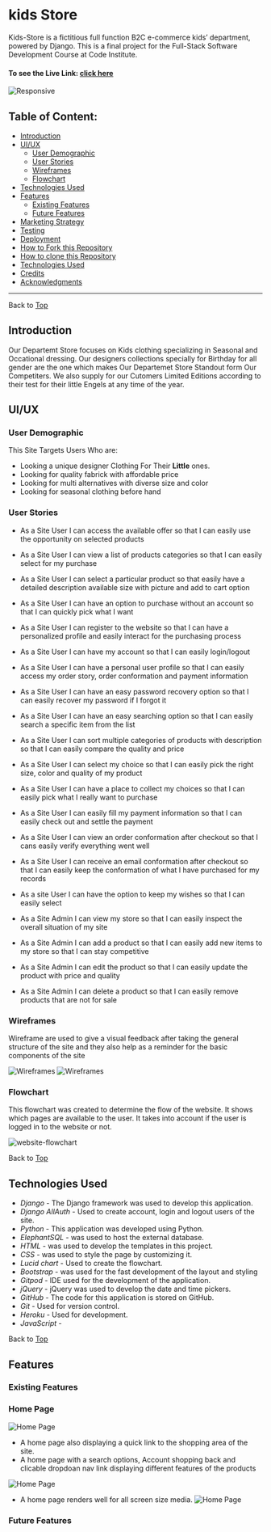 # kids Store
Kids-Store is a fictitious full function B2C e-commerce kids’ department, powered by Django. This is a final project for the Full-Stack Software Development Course at Code Institute.

#### To see the Live Link: [click here](https://ecommerce-2024-b3dc24d9bd28.herokuapp.com/)

![Responsive](static/images/readme/mock-readme.png)

## Table of Content:
* [Introduction](#introduction)
* [UI/UX](#ui/ux)
  * [User Demographic](#user-demographic)
  * [User Stories](#user-stories)
  * [Wireframes](#Wireframes)
  * [Flowchart](#Flowchart)
* [Technologies Used](#technologies-used)  
* [Features](#features) 
  * [Existing Features](#existing-features)
  * [Future Features](#future-features)
* [Marketing Strategy](#marketing-strategy)  
* [Testing](#testing)
* [Deployment](#deployment-heroku)
* [How to Fork this Repository](#how-to-fork-this-repository)
* [How to clone this Repository](#how-to-clone-this-repository)
* [Technologies Used](#Technologies-used)
* [Credits](#credits)
* [Acknowledgments](#acknowledgments)
---
Back to [Top](#kids-store)

## **Introduction**
Our Departemt Store focuses on Kids clothing specializing in Seasonal and Occational dressing. Our designers collections specially for Birthday for all gender are the one which makes Our Departemet Store Standout form Our Competiters.
We also supply for our Cutomers Limited Editions according to their test for their little Engels at any time of the year. 
## **UI/UX**
  ### **User Demographic**
  This Site Targets Users Who are:

  * Looking a unique designer Clothing For Their <b>Little</b> ones.
  * Looking for quality fabrick with affordable price
  * Looking for multi alternatives with diverse size and color
  * Looking for seasonal clothing before hand 

  ### **User Stories**

  * As a Site User I can access the available offer so that I can easily use the opportunity on selected products

* As a Site User I can view a list of products categories so that I can easily select for my purchase

* As a Site User I can select a particular product so that easily have a detailed description available size with picture and add to cart option

* As a Site User I can have an option to purchase without an account so that I can quickly pick what I want

* As a Site User I can register to the website so that I can have a personalized profile and easily interact for the purchasing process

* As a Site User I can have my account so that I can easily login/logout

* As a Site User I can have a personal user profile so that I can easily access my order story, order conformation and payment information

* As a Site User I can have an easy password recovery option so that I can easily recover my password if I forgot it

* As a Site User I can have an easy searching option so that I can easily search a specific item from the list

* As a Site User I can sort multiple categories of products with description so that I can easily compare the quality and price

* As a Site User I can select my choice so that I can easily pick the right size, color and quality of my product

* As a Site User I can have a place to collect my choices so that I can easily pick what I really want to purchase

* As a Site User I can easily fill my payment information so that I can easily check out and settle the payment 

* As a Site User I can view an order conformation after checkout so that I cans easily verify everything went well

* As a Site User I can receive an email conformation after checkout so that I can easily keep the conformation of what I have purchased for my records

* As a site User I can have the option to keep my wishes so that I can easily select 

* As a Site Admin I can view my store so that I can easily inspect the overall situation of my site

* As a Site Admin I can add a product so that I can easily add new items to my store so that I can stay competitive

* As a Site Admin I can edit the product so that I can easily update the product with price and quality

* As a Site Admin I can delete a product so that I can easily remove products that are not for sale

### **Wireframes**

  Wireframe are used to give a visual feedback after taking the general structure of the site and they also help as a reminder for the basic components of the site

  ![Wireframes](static/images/readme/wireframe2.png)
  ![Wireframes](static/images/readme/wireframe1.png)

### **Flowchart**
This flowchart was created to determine the flow of the website. It shows which pages are available to the user. It takes into account if the user is logged in to the website or not.

![website-flowchart](static/images/readme/website-flowchart.png)

Back to [Top](#table-of-content)

## **Technologies Used**
* *Django* - The Django framework was used to develop this application.
* *Django AllAuth* - Used to create account, login and logout users of the site.
* *Python* - This application was developed using Python.
* *ElephantSQL* - was used to host the external database.
* *HTML* - was used to develop the templates in this project.
* *CSS* - was used to style the page by customizing it.
* *Lucid chart* - Used to create the flowchart.
* *Bootstrap* - was used for the fast development of the layout and styling
* *Gitpod* - IDE used for the development of the  application.
* *jQuery* - jQuery was used to develop the date and time pickers.
* *GitHub* - The code for this application is stored on GitHub.
* *Git* - Used for version control.
* *Heroku* - Used for development.
* *JavaScript* -

Back to [Top](#table-of-content)

## **Features**
### **Existing Features**

### Home Page

![Home Page](static/images/readme/home-page.png)

* A home page also displaying a quick link to the shopping area of the site.
* A home page with a search options, Account shopping back and clicable dropdoan nav link displaying different features of the products

![Home Page](static/images/readme/home-page-dropdown.png)

* A home page renders well for all screen size media.
![Home Page](static/images/readme/for-all-screen-size.png)





### **Future Features**





